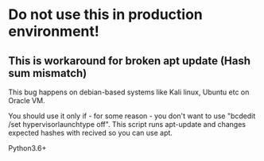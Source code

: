 # Do not use this in production environment! 
## This is workaround for broken apt update (Hash sum mismatch)
This bug happens on debian-based systems like Kali linux, Ubuntu etc on Oracle VM.

You should use it only if - for some reason - you don't want to use "bcdedit /set hypervisorlaunchtype off".
This script runs apt-update and changes expected hashes with recived so you can use apt.

Python3.6+
